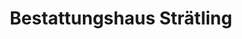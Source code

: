---
title: "Bestattungshaus Strätling"
url: /kaiserslautern/bestattungshaus-straetling/
shop: Bestattungen
---